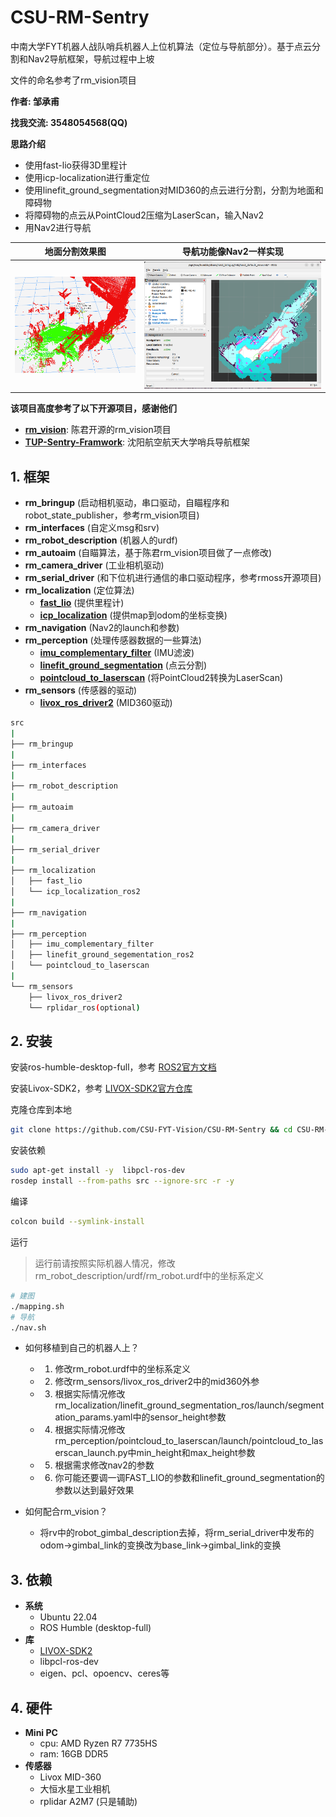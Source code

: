 # CSU-RM-Sentry

中南大学FYT机器人战队哨兵机器人上位机算法（定位与导航部分）。基于点云分割和Nav2导航框架，导航过程中上坡

文件的命名参考了rm_vision项目

**作者: 邹承甫** 

**找我交流: 3548054568(QQ)**

**思路介绍**

- 使用fast-lio获得3D里程计
- 使用icp-localization进行重定位
- 使用linefit_ground_segmentation对MID360的点云进行分割，分割为地面和障碍物
- 将障碍物的点云从PointCloud2压缩为LaserScan，输入Nav2
- 用Nav2进行导航

|地面分割效果图|导航功能像Nav2一样实现|
|-|-|
|<img src="assets/segment.png"/>|<img src="assets/rviz.png"/>|

**该项目高度参考了以下开源项目，感谢他们**

- [**rm_vision**](https://gitlab.com/rm_vision): 陈君开源的rm_vision项目
- [**TUP-Sentry-Framwork**](https://github.com/tup-robomaster/TUP2023-Sentry-Framework): 沈阳航空航天大学哨兵导航框架

## 1. 框架

- **rm_bringup** (启动相机驱动，串口驱动，自瞄程序和robot_state_publisher，参考rm_vision项目)
- **rm_interfaces** (自定义msg和srv)
- **rm_robot_description** (机器人的urdf)
- **rm_autoaim** (自瞄算法，基于陈君rm_vision项目做了一点修改)
- **rm_camera_driver** (工业相机驱动)
- **rm_serial_driver** (和下位机进行通信的串口驱动程序，参考rmoss开源项目)
- **rm_localization** (定位算法)
    - [**fast_lio**](https://github.com/Ericsii/FAST_LIO) (提供里程计)
    - [**icp_localization**](https://github.com/leggedrobotics/icp_localization) (提供map到odom的坐标变换)
- **rm_navigation** (Nav2的launch和参数)
- **rm_perception** (处理传感器数据的一些算法)
    - [**imu_complementary_filter**](https://github.com/CCNYRoboticsLab/imu_tools) (IMU滤波)
    - [**linefit_ground_segmentation**](https://github.com/lorenwel/linefit_ground_segmentation) (点云分割)
    - [**pointcloud_to_laserscan**](https://github.com/ros-perception/pointcloud_to_laserscan) (将PointCloud2转换为LaserScan)
- **rm_sensors** (传感器的驱动)
    - [**livox_ros_driver2**](https://github.com/Livox-SDK/livox_ros_driver2) (MID360驱动)



```sh
src
|
├── rm_bringup                
|
├── rm_interfaces
|
├── rm_robot_description           
|
├── rm_autoaim                
|
├── rm_camera_driver          
|
├── rm_serial_driver          
|
├── rm_localization           
│   ├── fast_lio              
│   └── icp_localization_ros2 
|
├── rm_navigation
|
├── rm_perception
│   ├── imu_complementary_filter
│   ├── linefit_ground_segementation_ros2
│   └── pointcloud_to_laserscan
|
└── rm_sensors
    ├── livox_ros_driver2
    └── rplidar_ros(optional)
```

## 2. 安装

安装ros-humble-desktop-full，参考 [ROS2官方文档](https://docs.ros.org/en/humble/index.html)

安装Livox-SDK2，参考 [LIVOX-SDK2官方仓库](https://github.com/Livox-SDK/Livox-SDK2)

克隆仓库到本地

```bash
git clone https://github.com/CSU-FYT-Vision/CSU-RM-Sentry && cd CSU-RM-Sentry
```

安装依赖

```bash
sudo apt-get install -y  libpcl-ros-dev
rosdep install --from-paths src --ignore-src -r -y
```

编译
```bash
colcon build --symlink-install
```

运行

> 运行前请按照实际机器人情况，修改rm_robot_description/urdf/rm_robot.urdf中的坐标系定义

```bash
# 建图
./mapping.sh
# 导航
./nav.sh
```

- 如何移植到自己的机器人上？
  - 1. 修改rm_robot.urdf中的坐标系定义
  - 2. 修改rm_sensors/livox_ros_driver2中的mid360外参
  - 3. 根据实际情况修改rm_localization/linefit_ground_segmentation_ros/launch/segmentation_params.yaml中的sensor_height参数
  - 4. 根据实际情况修改rm_perception/pointcloud_to_laserscan/launch/pointcloud_to_laserscan_launch.py中min_height和max_height参数
  - 5. 根据需求修改nav2的参数
  - 6. 你可能还要调一调FAST_LIO的参数和linefit_ground_segmentation的参数以达到最好效果


- 如何配合rm_vision？
  - 将rv中的robot_gimbal_description去掉，将rm_serial_driver中发布的odom->gimbal_link的变换改为base_link->gimbal_link的变换

## 3. 依赖

- **系统**
  - Ubuntu 22.04
  - ROS Humble (desktop-full)
- **库**
  - [LIVOX-SDK2](https://github.com/Livox-SDK/Livox-SDK2)
  - libpcl-ros-dev
  - eigen、pcl、opoencv、ceres等

## 4. 硬件

- **Mini PC** 
    - cpu: AMD Ryzen R7 7735HS 
    - ram: 16GB DDR5
- **传感器**
    - Livox MID-360 
    - 大恒水星工业相机
    - rplidar A2M7 (只是辅助) 
